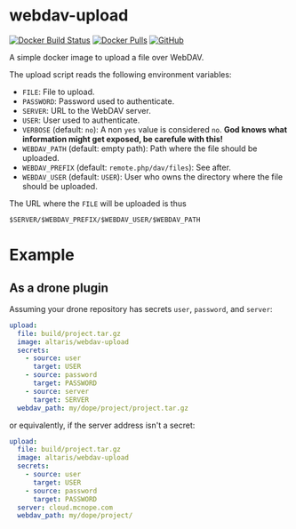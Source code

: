 webdav-upload
=============

[![Docker Build Status](https://img.shields.io/docker/build/altaris/webdav-upload.svg)](https://hub.docker.com/r/altaris/webdav-upload/)
[![Docker Pulls](https://img.shields.io/docker/pulls/altaris/webdav-upload.svg)](https://hub.docker.com/r/altaris/webdav-upload/)
[![GitHub](https://img.shields.io/github/license/altaris/webdav-upload.svg)](https://choosealicense.com/licenses/mit/)

A simple docker image to upload a file over WebDAV.

The upload script reads the following environment variables:

* `FILE`: File to upload.
* `PASSWORD`: Password used to authenticate.
* `SERVER`: URL to the WebDAV server.
* `USER`: User used to authenticate.
* `VERBOSE` (default: `no`): A non `yes` value is considered `no`. **God knows what information might get exposed, be carefule with this!**
* `WEBDAV_PATH` (default: empty path): Path where the file should be uploaded.
* `WEBDAV_PREFIX` (default: `remote.php/dav/files`): See after.
* `WEBDAV_USER` (default: `USER`): User who owns the directory where the file should be uploaded.

The URL where the `FILE` will be uploaded is thus

```
$SERVER/$WEBDAV_PREFIX/$WEBDAV_USER/$WEBDAV_PATH
```

# Example

## As a drone plugin

Assuming your drone repository has secrets `user`, `password`, and `server`:

```yaml
upload:
  file: build/project.tar.gz
  image: altaris/webdav-upload
  secrets:
    - source: user
      target: USER
    - source: password
      target: PASSWORD
    - source: server
      target: SERVER
  webdav_path: my/dope/project/project.tar.gz
```

or equivalently, if the server address isn't a secret:

```yaml
upload:
  file: build/project.tar.gz
  image: altaris/webdav-upload
  secrets:
    - source: user
      target: USER
    - source: password
      target: PASSWORD
  server: cloud.mcnope.com
  webdav_path: my/dope/project/
```
